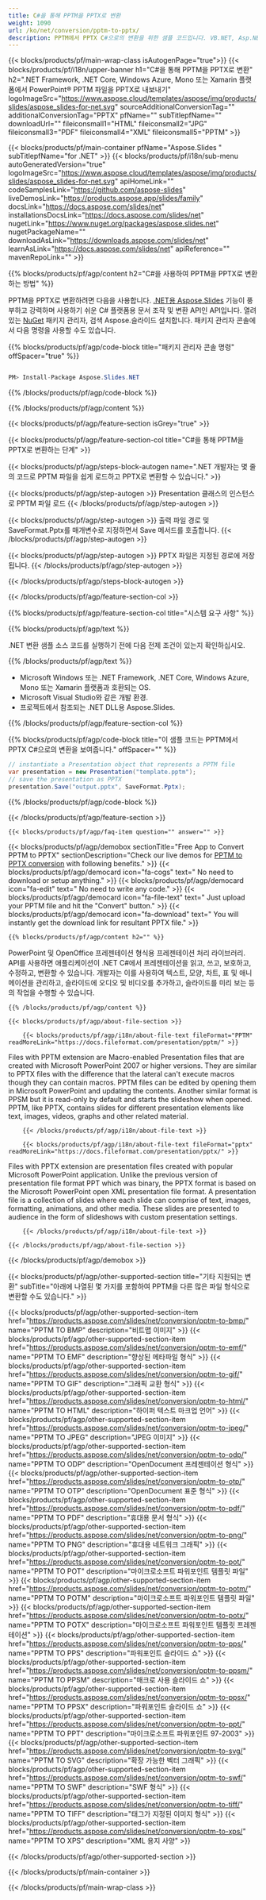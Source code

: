 ```yaml
---
title: C#을 통해 PPTM을 PPTX로 변환
weight: 1090
url: /ko/net/conversion/pptm-to-pptx/ 
description: PPTM에서 PPTX C#으로의 변환을 위한 샘플 코드입니다. VB.NET, Asp.NET 또는 모든 .NET 기반 응용 프로그램 내에서 일괄 PPTM 파일을 PPTX로 변환하는 API 예제 코드를 사용합니다.
---
```


{{< blocks/products/pf/main-wrap-class isAutogenPage="true">}}
{{< blocks/products/pf/i18n/upper-banner h1="C#을 통해 PPTM을 PPTX로 변환" h2=".NET Framework, .NET Core, Windows Azure, Mono 또는 Xamarin 플랫폼에서 PowerPoint® PPTM 파일을 PPTX로 내보내기" logoImageSrc="https://www.aspose.cloud/templates/aspose/img/products/slides/aspose_slides-for-net.svg" sourceAdditionalConversionTag="" additionalConversionTag="PPTX" pfName="" subTitlepfName="" downloadUrl="" fileiconsmall1="HTML" fileiconsmall2="JPG" fileiconsmall3="PDF" fileiconsmall4="XML" fileiconsmall5="PPTM" >}}

{{< blocks/products/pf/main-container pfName="Aspose.Slides " subTitlepfName="for .NET" >}}
{{< blocks/products/pf/i18n/sub-menu autoGeneratedVersion="true" logoImageSrc="https://www.aspose.cloud/templates/aspose/img/products/slides/aspose_slides-for-net.svg" apiHomeLink="" codeSamplesLink="https://github.com/aspose-slides" liveDemosLink="https://products.aspose.app/slides/family" docsLink="https://docs.aspose.com/slides/net" installationsDocsLink="https://docs.aspose.com/slides/net" nugetLink="https://www.nuget.org/packages/aspose.slides.net" nugetPackageName="" downloadAsLink="https://downloads.aspose.com/slides/net" learnAsLink="https://docs.aspose.com/slides/net" apiReference="" mavenRepoLink="" >}}

{{% blocks/products/pf/agp/content h2="C#을 사용하여 PPTM을 PPTX로 변환하는 방법" %}}

 PPTM을 PPTX로 변환하려면 다음을 사용합니다.
 [.NET용 Aspose.Slides](https://products.aspose.com/slides/net)
 기능이 풍부하고 강력하며 사용하기 쉬운 C# 플랫폼용 문서 조작 및 변환 API인 API입니다. 열려 있는
 [NuGet](https://www.nuget.org/packages/aspose.slides.net)
 패키지 관리자, 검색
 Aspose.슬라이드
 설치합니다. 패키지 관리자 콘솔에서 다음 명령을 사용할 수도 있습니다.

{{% blocks/products/pf/agp/code-block title="패키지 관리자 콘솔 명령" offSpacer="true" %}}

```cs

PM> Install-Package Aspose.Slides.NET

```

{{% /blocks/products/pf/agp/code-block %}}

{{% /blocks/products/pf/agp/content %}}

{{< blocks/products/pf/agp/feature-section isGrey="true" >}}


{{< blocks/products/pf/agp/feature-section-col title="C#을 통해 PPTM을 PPTX로 변환하는 단계" >}}

{{< blocks/products/pf/agp/steps-block-autogen name=".NET 개발자는 몇 줄의 코드로 PPTM 파일을 쉽게 로드하고 PPTX로 변환할 수 있습니다." >}}

{{< blocks/products/pf/agp/step-autogen >}}
Presentation 클래스의 인스턴스로 PPTM 파일 로드
{{< /blocks/products/pf/agp/step-autogen >}}

{{< blocks/products/pf/agp/step-autogen >}}
출력 파일 경로 및 SaveFormat.Pptx를 매개변수로 지정하면서 Save 메서드를 호출합니다.
{{< /blocks/products/pf/agp/step-autogen >}}

{{< blocks/products/pf/agp/step-autogen >}}
PPTX 파일은 지정된 경로에 저장됩니다.
{{< /blocks/products/pf/agp/step-autogen >}}

{{< /blocks/products/pf/agp/steps-block-autogen >}}

{{< /blocks/products/pf/agp/feature-section-col >}}

{{% blocks/products/pf/agp/feature-section-col title="시스템 요구 사항" %}}

{{% blocks/products/pf/agp/text %}}

 .NET 변환 샘플 소스 코드를 실행하기 전에 다음 전제 조건이 있는지 확인하십시오.

{{% /blocks/products/pf/agp/text %}}

- Microsoft Windows 또는 .NET Framework, .NET Core, Windows Azure, Mono 또는 Xamarin 플랫폼과 호환되는 OS.
- Microsoft Visual Studio와 같은 개발 환경.
- 프로젝트에서 참조되는 .NET DLL용 Aspose.Slides.

{{% /blocks/products/pf/agp/feature-section-col %}}

{{% blocks/products/pf/agp/code-block title="이 샘플 코드는 PPTM에서 PPTX C#으로의 변환을 보여줍니다." offSpacer="" %}}

```cs
// instantiate a Presentation object that represents a PPTM file
var presentation = new Presentation("template.pptm");
// save the presentation as PPTX
presentation.Save("output.pptx", SaveFormat.Pptx); 

```

{{% /blocks/products/pf/agp/code-block %}}

{{< /blocks/products/pf/agp/feature-section >}}

    {{< blocks/products/pf/agp/faq-item question="" answer="" >}}
 

<!-- aboutfile Starts -->

{{< blocks/products/pf/agp/demobox sectionTitle="Free App to Convert PPTM to PPTX" sectionDescription="Check our live demos for [PPTM to PPTX conversion](https://products.aspose.app/slides/conversion/pptm-to-pptx) with following benefits." >}}
        {{< blocks/products/pf/agp/democard icon="fa-cogs" text=" No need to download or setup anything." >}}
        {{< blocks/products/pf/agp/democard icon="fa-edit" text=" No need to write any code." >}}
        {{< blocks/products/pf/agp/democard icon="fa-file-text" text=" Just upload your PPTM file and hit the \"Convert\" button." >}}
        {{< blocks/products/pf/agp/democard icon="fa-download" text=" You will instantly get the download link for resultant PPTX file." >}}

    {{% blocks/products/pf/agp/content h2="" %}}

 PowerPoint 및 OpenOffice 프레젠테이션 형식용 프레젠테이션 처리 라이브러리. API를 사용하면 애플리케이션이 .NET C#에서 프레젠테이션을 읽고, 쓰고, 보호하고, 수정하고, 변환할 수 있습니다. 개발자는 이를 사용하여 텍스트, 모양, 차트, 표 및 애니메이션을 관리하고, 슬라이드에 오디오 및 비디오를 추가하고, 슬라이드를 미리 보는 등의 작업을 수행할 수 있습니다.



    {{% /blocks/products/pf/agp/content %}}

    {{< blocks/products/pf/agp/about-file-section >}}

        {{< blocks/products/pf/agp/i18n/about-file-text fileFormat="PPTM" readMoreLink="https://docs.fileformat.com/presentation/pptm/" >}}
Files with PPTM extension are Macro-enabled Presentation files that are created with Microsoft PowerPoint 2007 or higher versions. They are similar to PPTX files with the difference that the lateral can't execute macros though they can contain macros. PPTM files can be edited by opening them in Microsoft PowerPoint and updating the contents. Another similar format is PPSM but it is read-only by default and starts the slideshow when opened. PPTM, like PPTX, contains slides for different presentation elements like text, images, videos, graphs and other related material.

        {{< /blocks/products/pf/agp/i18n/about-file-text >}}

        {{< blocks/products/pf/agp/i18n/about-file-text fileFormat="pptx" readMoreLink="https://docs.fileformat.com/presentation/pptx/" >}}
Files with PPTX extension are presentation files created with popular Microsoft PowerPoint application. Unlike the previous version of presentation file format PPT which was binary, the PPTX format is based on the Microsoft PowerPoint open XML presentation file format. A presentation file is a collection of slides where each slide can comprise of text, images, formatting, animations, and other media. These slides are presented to audience in the form of slideshows with custom presentation settings.

        {{< /blocks/products/pf/agp/i18n/about-file-text >}}

    {{< /blocks/products/pf/agp/about-file-section >}}

{{< /blocks/products/pf/agp/demobox >}}

<!-- aboutfile Ends -->

{{< blocks/products/pf/agp/other-supported-section title="기타 지원되는 변환" subTitle="아래에 나열된 몇 가지를 포함하여 PPTM을 다른 많은 파일 형식으로 변환할 수도 있습니다." >}}

{{< blocks/products/pf/agp/other-supported-section-item href="https://products.aspose.com/slides/net/conversion/pptm-to-bmp/" name="PPTM TO BMP" description="비트맵 이미지" >}}
{{< blocks/products/pf/agp/other-supported-section-item href="https://products.aspose.com/slides/net/conversion/pptm-to-emf/" name="PPTM TO EMF" description="향상된 메타파일 형식" >}}
{{< blocks/products/pf/agp/other-supported-section-item href="https://products.aspose.com/slides/net/conversion/pptm-to-gif/" name="PPTM TO GIF" description="그래픽 교환 형식" >}}
{{< blocks/products/pf/agp/other-supported-section-item href="https://products.aspose.com/slides/net/conversion/pptm-to-html/" name="PPTM TO HTML" description="하이퍼 텍스트 마크업 언어" >}}
{{< blocks/products/pf/agp/other-supported-section-item href="https://products.aspose.com/slides/net/conversion/pptm-to-jpeg/" name="PPTM TO JPEG" description="JPEG 이미지" >}}
{{< blocks/products/pf/agp/other-supported-section-item href="https://products.aspose.com/slides/net/conversion/pptm-to-odp/" name="PPTM TO ODP" description="OpenDocument 프레젠테이션 형식" >}}
{{< blocks/products/pf/agp/other-supported-section-item href="https://products.aspose.com/slides/net/conversion/pptm-to-otp/" name="PPTM TO OTP" description="OpenDocument 표준 형식" >}}
{{< blocks/products/pf/agp/other-supported-section-item href="https://products.aspose.com/slides/net/conversion/pptm-to-pdf/" name="PPTM TO PDF" description="휴대용 문서 형식" >}}
{{< blocks/products/pf/agp/other-supported-section-item href="https://products.aspose.com/slides/net/conversion/pptm-to-png/" name="PPTM TO PNG" description="휴대용 네트워크 그래픽" >}}
{{< blocks/products/pf/agp/other-supported-section-item href="https://products.aspose.com/slides/net/conversion/pptm-to-pot/" name="PPTM TO POT" description="마이크로소프트 파워포인트 템플릿 파일" >}}
{{< blocks/products/pf/agp/other-supported-section-item href="https://products.aspose.com/slides/net/conversion/pptm-to-potm/" name="PPTM TO POTM" description="마이크로소프트 파워포인트 템플릿 파일" >}}
{{< blocks/products/pf/agp/other-supported-section-item href="https://products.aspose.com/slides/net/conversion/pptm-to-potx/" name="PPTM TO POTX" description="마이크로소프트 파워포인트 템플릿 프레젠테이션" >}}
{{< blocks/products/pf/agp/other-supported-section-item href="https://products.aspose.com/slides/net/conversion/pptm-to-pps/" name="PPTM TO PPS" description="파워포인트 슬라이드 쇼" >}}
{{< blocks/products/pf/agp/other-supported-section-item href="https://products.aspose.com/slides/net/conversion/pptm-to-ppsm/" name="PPTM TO PPSM" description="매크로 사용 슬라이드 쇼" >}}
{{< blocks/products/pf/agp/other-supported-section-item href="https://products.aspose.com/slides/net/conversion/pptm-to-ppsx/" name="PPTM TO PPSX" description="파워포인트 슬라이드 쇼" >}}
{{< blocks/products/pf/agp/other-supported-section-item href="https://products.aspose.com/slides/net/conversion/pptm-to-ppt/" name="PPTM TO PPT" description="마이크로소프트 파워포인트 97-2003" >}}
{{< blocks/products/pf/agp/other-supported-section-item href="https://products.aspose.com/slides/net/conversion/pptm-to-svg/" name="PPTM TO SVG" description="확장 가능한 벡터 그래픽" >}}
{{< blocks/products/pf/agp/other-supported-section-item href="https://products.aspose.com/slides/net/conversion/pptm-to-swf/" name="PPTM TO SWF" description="SWF 형식" >}}
{{< blocks/products/pf/agp/other-supported-section-item href="https://products.aspose.com/slides/net/conversion/pptm-to-tiff/" name="PPTM TO TIFF" description="태그가 지정된 이미지 형식" >}}
{{< blocks/products/pf/agp/other-supported-section-item href="https://products.aspose.com/slides/net/conversion/pptm-to-xps/" name="PPTM TO XPS" description="XML 용지 사양" >}}

{{< /blocks/products/pf/agp/other-supported-section >}}

{{< /blocks/products/pf/main-container >}}
    
{{< /blocks/products/pf/main-wrap-class >}}